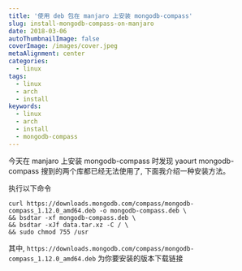```yaml
---
title: '使用 deb 包在 manjaro 上安装 mongodb-compass'
slug: install-mongodb-compass-on-manjaro
date: 2018-03-06
autoThumbnailImage: false
coverImage: /images/cover.jpeg
metaAlignment: center
categories:
  - linux
tags:
  - linux
  - arch
  - install
keywords:
  - linux
  - arch
  - install
  - mongodb-compass
---
```


今天在 manjaro 上安装 mongodb-compass 时发现 yaourt mongodb-compass 搜到的两个库都已经无法使用了, 下面我介绍一种安装方法。

<!--more-->

执行以下命令

```shell
curl https://downloads.mongodb.com/compass/mongodb-compass_1.12.0_amd64.deb -o mongodb-compass.deb \
&& bsdtar -xf mongodb-compass.deb \
&& bsdtar -xJf data.tar.xz -C / \
&& sudo chmod 755 /usr
```

其中, `https://downloads.mongodb.com/compass/mongodb-compass_1.12.0_amd64.deb` 为你要安装的版本下载链接
